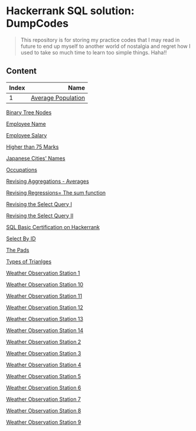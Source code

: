 # Hackerrank SQL solution: DumpCodes
> This repository is for storing my practice codes that I may read in future to end up myself to another world of nostalgia and regret how I used to take so much time to learn 
> too simple things. Haha!!

## Content


|Index | Name |
|:----|-----:|
 |1| [Average Population](https://github.com/1darshanpatil/MySQL/blob/main/Average%20Population) |


 [Binary Tree Nodes](https://github.com/1darshanpatil/MySQL/blob/main/Binary%20Tree%20Nodes) 




 [Employee Name](https://github.com/1darshanpatil/MySQL/blob/main/Employee%20Name) 


[Employee Salary](https://github.com/1darshanpatil/MySQL/blob/main/Employee%20Salary)


[Higher than 75 Marks](https://github.com/1darshanpatil/MySQL/blob/main/Higher%20than%2075%20Marks)


[Japanese Cities' Names](https://github.com/1darshanpatil/MySQL/blob/main/Japanese%20Cities'%20Names)


[Occupations](https://github.com/1darshanpatil/MySQL/blob/main/Occupations)


[Revising Aggregations - Averages](https://github.com/1darshanpatil/MySQL/blob/main/Revising%20Aggregations%20-%20Averages)


[Revising Regressions= The sum function](https://github.com/1darshanpatil/MySQL/blob/main/Revising%20Regressions%3D%20The%20sum%20function)


[Revising the Select Query I](https://github.com/1darshanpatil/MySQL/blob/main/Revising%20the%20Select%20Query%20I)


[Revising the Select Query II](https://github.com/1darshanpatil/MySQL/blob/main/Revising%20the%20Select%20Query%20II)


[SQL Basic Certification on Hackerrank](https://github.com/1darshanpatil/MySQL/blob/main/SQL%20Basic%20Certification%20on%20Hackerrank)


[Select By ID](https://github.com/1darshanpatil/MySQL/blob/main/Select%20By%20ID)


[The Pads](https://github.com/1darshanpatil/MySQL/blob/main/The%20Pads)


[Types of Trianlges](https://github.com/1darshanpatil/MySQL/blob/main/Types%20of%20Trianlges)


[Weather Observation Station 1](https://github.com/1darshanpatil/MySQL/blob/main/Weather%20Observation%20Station%201)


[Weather Observation Station 10](https://github.com/1darshanpatil/MySQL/blob/main/Weather%20Observation%20Station%2010)


[Weather Observation Station 11](https://github.com/1darshanpatil/MySQL/blob/main/Weather%20Observation%20Station%2011)


[Weather Observation Station 12](https://github.com/1darshanpatil/MySQL/blob/main/Weather%20Observation%20Station%2012)


[Weather Observation Station 13](https://github.com/1darshanpatil/MySQL/blob/main/Weather%20Observation%20Station%2013)


[Weather Observation Station 14](https://github.com/1darshanpatil/MySQL/blob/main/Weather%20Observation%20Station%2014)


[Weather Observation Station 2](https://github.com/1darshanpatil/MySQL/blob/main/Weather%20Observation%20Station%202)


[Weather Observation Station 3](https://github.com/1darshanpatil/MySQL/blob/main/Weather%20Observation%20Station%203)


[Weather Observation Station 4](https://github.com/1darshanpatil/MySQL/blob/main/Weather%20Observation%20Station%204)


[Weather Observation Station 5](https://github.com/1darshanpatil/MySQL/blob/main/Weather%20Observation%20Station%205)


[Weather Observation Station 6](https://github.com/1darshanpatil/MySQL/blob/main/Weather%20Observation%20Station%206)


[Weather Observation Station 7](https://github.com/1darshanpatil/MySQL/blob/main/Weather%20Observation%20Station%207)


[Weather Observation Station 8](https://github.com/1darshanpatil/MySQL/blob/main/Weather%20Observation%20Station%208)


[Weather Observation Station 9](https://github.com/1darshanpatil/MySQL/blob/main/Weather%20Observation%20Station%209)



